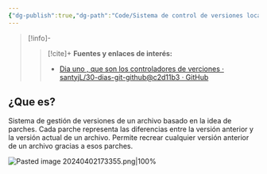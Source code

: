 ```yaml
---
{"dg-publish":true,"dg-path":"Code/Sistema de control de versiones local.md","permalink":"/code/sistema-de-control-de-versiones-local/","created":"2024-04-02T17:20","updated":"2024-04-02T17:33"}
---
```



> [!info]-
>> [!cite]+ **Fuentes y enlaces de interés:**
>> - [Dia uno , que son los controladores de verciones · santyjL/30-dias-git-github@c2d11b3 · GitHub](https://github.com/santyjL/30-dias-git-github/commit/c2d11b3b0adee2a9ba98cb028b8bc0dce88d8141?short_path=b9dc054#diff-b9dc05475e2c214b2e582f93fb21699093dc138e95cf782ee1b04afd1561bd78)
## ¿Que es?
Sistema de gestión de versiones de un archivo basado en la idea de parches. Cada parche representa las diferencias entre la versión anterior y la versión actual de un archivo. Permite recrear cualquier versión anterior de un archivo gracias a esos parches. 

![Pasted image 20240402173355.png|100%](/img/user/Engine/Attachments/Pasted%20image%2020240402173355.png)